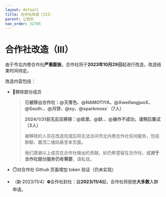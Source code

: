 ```yaml
---
layout: default
title: 合作社改造（III）
parent: 公告栏
nav_order: 32766
---
```


# 合作社改造（III）

由于市北内卷合作社**严重膨胀**，合作社将于**2023年10月29日**起进行改造，改造结束时间待定。

改造内容包括：
- 👥移除部分成员
    <blockquote class="greena"><p><strong>已被移出合作社：@天青色、@NAMOTIYA、@XweifangjunX、@South.、@月饼、@xy、@sparkmoss`（7人）</strong></p><p><strong>2024/1/31前无反应移除：@故里、@鈢.、@操作不成功，请稍后重试（3人）</strong></p><p>被移除的人员在改造完成后将无法访问市北内卷合作社任何服务，包括群聊、置顶二维码甚至本页面。</p><p>我们感谢以上成员在合作社做出的贡献。如仍希望留在合作社，或<strong>对于合作社部分服务仍有需要</strong>，请私信。</p>

- ⏱️对合作社 Github 页面增加 token 验证（仍未实现）

- （新·2023/11/4）⛔合作社封社：自**2023/11/4**起，合作社将拒绝**大多数**入群申请。
